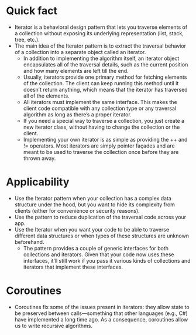 # Quick fact
- Iterator is a behavioral design pattern that lets you traverse elements of a collection without exposing its underlying representation (list, stack, tree, etc.).
- The main idea of the Iterator pattern is to extract the traversal behavior of a collection into a separate object called an iterator.
  - In addition to implementing the algorithm itself, an iterator object encapsulates all of the traversal details, such as the current position and how many elements are left till the end.
  - Usually, iterators provide one primary method for fetching elements of the collection. The client can keep running this method until it doesn’t return anything, which means that the iterator has traversed all of the elements.
  - All iterators must implement the same interface. This makes the client code compatible with any collection type or any traversal algorithm as long as there’s a proper iterator.
  - If you need a special way to traverse a collection, you just create a new iterator class, without having to change the collection or the client.
  - Implementing your own iterator is as simple as providing the ++ and != operators. Most iterators are simply pointer façades and are meant to be used to traverse the collection once before they are thrown away.

# Applicability
- Use the Iterator pattern when your collection has a complex data structure under the hood, but you want to hide its complexity from clients (either for convenience or security reasons).
- Use the pattern to reduce duplication of the traversal code across your app.
- Use the Iterator when you want your code to be able to traverse different data structures or when types of these structures are unknown beforehand.
  - The pattern provides a couple of generic interfaces for both collections and iterators. Given that your code now uses these interfaces, it’ll still work if you pass it various kinds of collections and iterators that implement these interfaces.

# Coroutines
- Coroutines fix some of the issues present in iterators: they allow state to be preserved between calls—something that other languages (e.g., C#) have implemented a long time ago. As a consequence, coroutines allow us to write recursive algorithms.